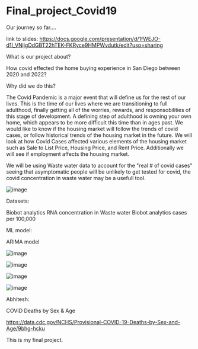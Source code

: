 # Final_project_Covid19




Our journey so far....

link to slides: https://docs.google.com/presentation/d/1fWEJO-d1I_VNijgDdGBT22hTEK-FKRyce9HMPWvdutk/edit?usp=sharing

What is our project about?

How covid effected the home buying experience in San Diego between 2020 and 2022?

Why did we do this?

The Covid Pandemic is a major event that will define us for the rest of our lives. This is the time of our lives where we are transitioning to full adulthood, finally getting all of the worries, rewards, and responsobilities of this stage of development. A defining step of adulthood is owning your own home, which appears to be more difficult this time than in ages past. We would like to know if the housing market will follow the trends of covid cases, or follow historical trends of the housing market in the future. We will look at how Covid Cases affected various elements of the housing market such as Sale to List Price, Housing Price, and Rent Price. Additionally we will see if employment affects the housing market.

We will be using Waste water data to account for the "real # of covid cases" seeing that asymptomatic people will be unlikely to get tested for covid, the covid concentration in waste water may be a usefull tool.

![image](https://user-images.githubusercontent.com/68198233/167315921-0b188b3a-68a8-4178-a8b0-7254a352d8ae.png)



Datasets:

Biobot analytics RNA concentration in Waste water
Biobot analytics cases per 100,000


ML model:



ARIMA model

![image](https://user-images.githubusercontent.com/68198233/167315736-e1239822-d400-411b-b06b-efdee7e5ef73.png)

![image](https://user-images.githubusercontent.com/68198233/167316285-5a9b9051-1c14-4086-b78a-3d498e3f4b89.png)

![image](https://user-images.githubusercontent.com/68198233/167316304-61ac293b-be2a-4b5a-a97c-5ba5ee75cca0.png)

![image](https://user-images.githubusercontent.com/68198233/167316330-d114b8e0-31dc-4e45-9083-444693c385ed.png)




Abhitesh:

COVID Deaths by Sex & Age

https://data.cdc.gov/NCHS/Provisional-COVID-19-Deaths-by-Sex-and-Age/9bhg-hcku


This is my final project.
